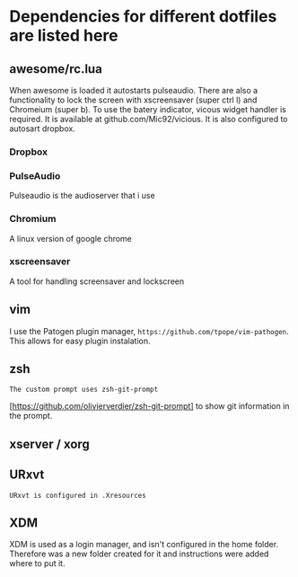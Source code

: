 # Dependencies for different dotfiles are listed here

## awesome/rc.lua
When awesome is loaded it autostarts pulseaudio. There are also a functionality
to lock the screen with xscreensaver (super ctrl l) and Chromeium (super b).
To use the batery indicator, vicous widget handler is required. It is available
at github.com/Mic92/vicious. It is also configured to autosart dropbox.

### Dropbox

### PulseAudio
Pulseaudio is the audioserver that i use 

### Chromium
A linux version of google chrome

### xscreensaver
A tool for handling screensaver and lockscreen

## vim
I use the Patogen plugin manager, `https://github.com/tpope/vim-pathogen`. This
allows for easy plugin instalation.

## zsh
    The custom prompt uses zsh-git-prompt
[https://github.com/olivierverdier/zsh-git-prompt] to show git information in
the prompt.

## xserver / xorg

## URxvt
    URxvt is configured in .Xresources

## XDM
XDM is used as a login manager, and isn't configured in the home folder.
Therefore was a new folder created for it and instructions were added where to
put it. 

